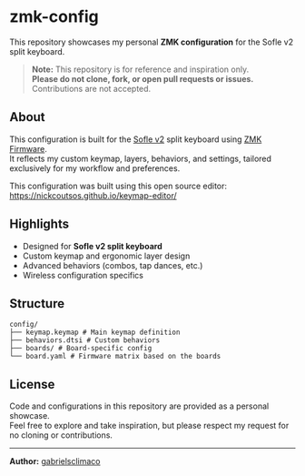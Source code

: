 # zmk-config

This repository showcases my personal **ZMK configuration** for the Sofle v2 split keyboard.

> **Note:** This repository is for reference and inspiration only.  
> **Please do not clone, fork, or open pull requests or issues.**  
> Contributions are not accepted.

## About

This configuration is built for the [Sofle v2](https://github.com/josefadamcik/SofleKeyboard) split keyboard using [ZMK Firmware](https://zmk.dev).  
It reflects my custom keymap, layers, behaviors, and settings, tailored exclusively for my workflow and preferences.

This configuration was built using this open source editor: https://nickcoutsos.github.io/keymap-editor/

## Highlights

- Designed for **Sofle v2 split keyboard**
- Custom keymap and ergonomic layer design
- Advanced behaviors (combos, tap dances, etc.)
- Wireless configuration specifics

## Structure
```
config/
├── keymap.keymap # Main keymap definition
├── behaviors.dtsi # Custom behaviors
├── boards/ # Board-specific config
└── board.yaml # Firmware matrix based on the boards
```

## License

Code and configurations in this repository are provided as a personal showcase.  
Feel free to explore and take inspiration, but please respect my request for no cloning or contributions.

---

**Author:** [gabrielsclimaco](https://github.com/gabrielsclimaco)
